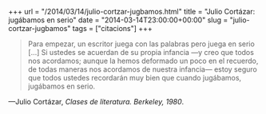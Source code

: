 +++
url = "/2014/03/14/julio-cortzar-jugbamos.html"
title = "Julio Cortázar: jugábamos en serio"
date = "2014-03-14T23:00:00+00:00"
slug = "julio-cortzar-jugbamos"
tags = ["citacions"]
+++

> Para empezar, un escritor juega con las palabras pero juega en serio […] Si ustedes se acuerdan de su propia infancia —y creo que todos nos acordamos; aunque la hemos deformado un poco en el recuerdo, de todas maneras nos acordamos de nuestra infancia— estoy seguro que todos ustedes recordarán muy bien que cuando jugábamos, jugábamos en serio.

—Julio Cortázar, *Clases de literatura. Berkeley, 1980*.

